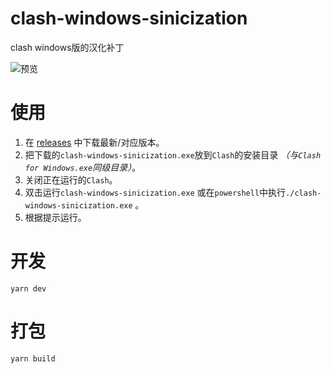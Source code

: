 # clash-windows-sinicization
clash windows版的汉化补丁

![预览](https://github.com/asdjgfr/clash-windows-sinicization/blob/master/images/success.png?raw=true)

# 使用
1. 在 [releases](https://github.com/asdjgfr/clash-windows-sinicization/releases) 中下载最新/对应版本。
2. 把下载的`clash-windows-sinicization.exe`放到`Clash`的安装目录 *（与`Clash for Windows.exe`同级目录）*。
3. 关闭正在运行的`Clash`。
4. 双击运行`clash-windows-sinicization.exe` 或在`powershell`中执行`./clash-windows-sinicization.exe` 。
5. 根据提示运行。

# 开发

```shell
yarn dev
```

# 打包

```shell
yarn build
```

